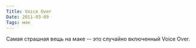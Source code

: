 ```yaml
---
Title: Voice Over
Date: 2011-03-09
Tags: мак
---
```


<div class="text">Самая страшная вещь на маке -- это случайно включенный Voice Over.</div>